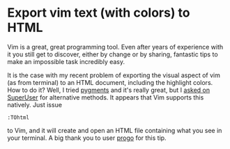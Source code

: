 Export vim text (with colors) to HTML
=====================================

Vim is a great, great programming tool. Even after years of experience
with it you still get to discover, either by change or by sharing,
fantastic tips to make an impossible task incredibly easy.

It is the case with my recent problem of exporting the visual aspect of
vim (as from terminal) to an HTML document, including the highlight
colors. How to do it? Well, I tried [pygments](http://pygments.org) and
it\'s really great, but I [asked on
SuperUser](http://superuser.com/questions/212227/copy-vim-text-colors-included)
for alternative methods. It appears that Vim supports this natively.
Just issue

    :TOhtml

to Vim, and it will create and open an HTML file containing what you see
in your terminal. A big thank you to user
[progo](http://superuser.com/users/49046/progo) for this tip.
